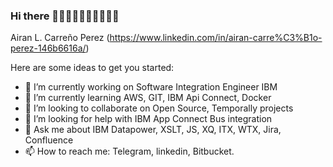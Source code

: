 ### Hi there 👋👋👋👋👋👋👋👋👋👋

Airan L. Carreño Perez (https://www.linkedin.com/in/airan-carre%C3%B1o-perez-146b6616a/)

Here are some ideas to get you started:

- 🔭 I’m currently working on Software Integration Engineer IBM
- 🌱 I’m currently learning AWS, GIT, IBM Api Connect, Docker
- 👯 I’m looking to collaborate on Open Source, Temporally projects
- 🤔 I’m looking for help with IBM App Connect Bus integration
- 💬 Ask me about IBM Datapower, XSLT, JS, XQ, ITX, WTX, Jira, Confluence
- 📫 How to reach me: Telegram, linkedin, Bitbucket.
